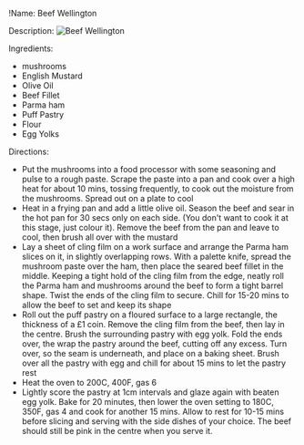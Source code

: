 !Name: Beef Wellington

Description:
![Beef Wellington](https://www.themealdb.com/images/media/meals/vvpprx1487325699.jpg "Beef Wellington")

Ingredients:
- mushrooms
- English Mustard
- Olive Oil
- Beef Fillet
- Parma ham
- Puff Pastry
- Flour
- Egg Yolks

Directions:
- Put the mushrooms into a food processor with some seasoning and pulse to a rough paste. Scrape the paste into a pan and cook over a high heat for about 10 mins, tossing frequently, to cook out the moisture from the mushrooms. Spread out on a plate to cool
- Heat in a frying pan and add a little olive oil. Season the beef and sear in the hot pan for 30 secs only on each side. (You don't want to cook it at this stage, just colour it). Remove the beef from the pan and leave to cool, then brush all over with the mustard
- Lay a sheet of cling film on a work surface and arrange the Parma ham slices on it, in slightly overlapping rows. With a palette knife, spread the mushroom paste over the ham, then place the seared beef fillet in the middle. Keeping a tight hold of the cling film from the edge, neatly roll the Parma ham and mushrooms around the beef to form a tight barrel shape. Twist the ends of the cling film to secure. Chill for 15-20 mins to allow the beef to set and keep its shape
- Roll out the puff pastry on a floured surface to a large rectangle, the thickness of a £1 coin. Remove the cling film from the beef, then lay in the centre. Brush the surrounding pastry with egg yolk. Fold the ends over, the wrap the pastry around the beef, cutting off any excess. Turn over, so the seam is underneath, and place on a baking sheet. Brush over all the pastry with egg and chill for about 15 mins to let the pastry rest
- Heat the oven to 200C, 400F, gas 6
- Lightly score the pastry at 1cm intervals and glaze again with beaten egg yolk. Bake for 20 minutes, then lower the oven setting to 180C, 350F, gas 4 and cook for another 15 mins. Allow to rest for 10-15 mins before slicing and serving with the side dishes of your choice. The beef should still be pink in the centre when you serve it.
